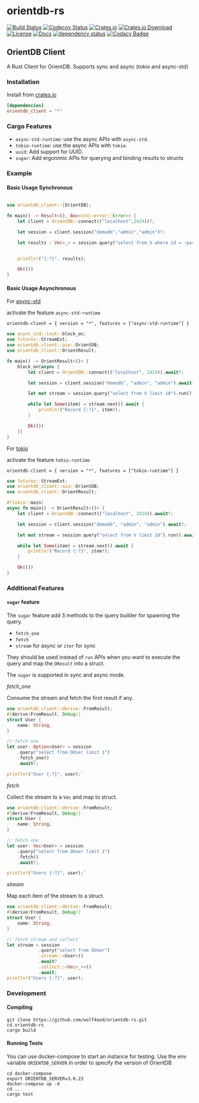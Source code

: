 # orientdb-rs

[![Build Status](https://travis-ci.org/wolf4ood/orientdb-rs.svg?branch=master)](https://travis-ci.org/wolf4ood/orientdb-rs)
[![Codecov Status](https://codecov.io/gh/wolf4ood/orientdb-rs/branch/master/graph/badge.svg)](https://codecov.io/gh/wolf4ood/orientdb-rs)
[![Crates.io](https://img.shields.io/crates/v/orientdb-client.svg)](https://crates.io/crates/orientdb-client)
[![Crates.io Download](https://img.shields.io/crates/d/orientdb-client.svg)](https://crates.io/crates/orientdb-client)
[![License](https://img.shields.io/badge/License-Apache%202.0-blue.svg)](https://opensource.org/licenses/Apache-2.0)
[![Docs](https://docs.rs/orientdb-client/badge.svg)](https://docs.rs/orientdb-client)
[![dependency status](https://deps.rs/repo/github/wolf4ood/orientdb-rs/status.svg)](https://deps.rs/repo/github/wolf4ood/orientdb-rs)
[![Codacy Badge](https://api.codacy.com/project/badge/Grade/e29ea9b1c90a47f797d259de04eb595b)](https://www.codacy.com/app/wolf4ood/orientdb-rs?utm_source=github.com&amp;utm_medium=referral&amp;utm_content=wolf4ood/orientdb-rs&amp;utm_campaign=Badge_Grade)



## OrientDB Client


A Rust Client for OrientDB. Supports sync and async (tokio and async-std)


### Installation


Install from [crates.io](https://crates.io/)

```toml
[dependencies]
orientdb_client = "*"
```

### Cargo Features

- `async-std-runtime`: use the async APIs with `async-std`.
- `tokio-runtime`: use the async APIs with `tokio`.
- `uuid`: Add support for UUID.
- `sugar`: Add ergonimic APIs for querying and binding results to structs

### Example


#### Basic Usage Synchronous



```rust

use orientdb_client::{OrientDB};

fn main() -> Result<(), Box<std::error::Error>> {
    let client = OrientDB::connect(("localhost",2424))?;

    let session = client.session("demodb","admin","admin")?;

    let results : Vec<_> = session.query("select from V where id = :param").named(&[("param", &1)]).run()?.collect();


    println!("{:?}", results);

    Ok(())
}
```

#### Basic Usage Asynchronous


For [async-std](https://async.rs/)

activate the feature `async-std-runtime`

`orientdb-client = { version = "*", features = ["async-std-runtime"] }`

```rust
use async_std::task::block_on;
use futures::StreamExt;
use orientdb_client::aio::OrientDB;
use orientdb_client::OrientResult;

fn main() -> OrientResult<()> {
    block_on(async {
        let client = OrientDB::connect(("localhost", 2424)).await?;

        let session = client.session("demodb", "admin", "admin").await?;

        let mut stream = session.query("select from V limit 10").run().await?;

        while let Some(item) = stream.next().await {
            println!("Record {:?}", item?);
        }

        Ok(())
    })
}
```


For [tokio](https://tokio.rs/)

activate the feature `tokio-runtime`

`orientdb-client = { version = "*", features = ["tokio-runtime"] }`


```rust
use futures::StreamExt;
use orientdb_client::aio::OrientDB;
use orientdb_client::OrientResult;

#[tokio::main]
async fn main() -> OrientResult<()> {
    let client = OrientDB::connect(("localhost", 2424)).await?;

    let session = client.session("demodb", "admin", "admin").await?;

    let mut stream = session.query("select from V limit 10").run().await?;

    while let Some(item) = stream.next().await {
        println!("Record {:?}", item?);
    }

    Ok(())
}
```


### Additional Features


#### `sugar` feature


The `sugar` feature add 3 methods to the query builder for spawning the query. 

- `fetch_one`
- `fetch`
- `stream` for async or `iter` for sync


They should be used instead of `run` APIs when you want to execute the query and map the `OResult` into a struct. 

The `sugar` is supported in sync and async mode.


*fetch_one*

Consume the stream and fetch the first result if any.

```rust
use orientdb_client::derive::FromResult;
#[derive(FromResult, Debug)]
struct User {
    name: String,
}

// fetch one
let user: Option<User> = session
    .query("select from OUser limit 1")
    .fetch_one()
    .await?;

println!("User {:?}", user);`
```


*fetch*

Collect the stream to a `Vec` and map to struct.

```rust
use orientdb_client::derive::FromResult;
#[derive(FromResult, Debug)]
struct User {
    name: String,
}

// fetch one
let user: Vec<User> = session
    .query("select from OUser limit 1")
    .fetch()
    .await?;

println!("Users {:?}", user);`
```


*stream*

 Map each item of the stream to a struct.

```rust
use orientdb_client::derive::FromResult;
#[derive(FromResult, Debug)]
struct User {
    name: String,
}

// fetch stream and collect
let stream = session
            .query("select from OUser")
            .stream::<User>()
            .await?
            .collect::<Vec<_>>()
            .await;
println!("Users {:?}", user);

```




### Development


#### Compiling



```
git clone https://github.com/wolf4ood/orientdb-rs.git
cd orientdb-rs
cargo build
```


#### Running Tests



You can use docker-compose to start an instance for testing. Use the env variable `ORIENTDB_SERVER`
in order to specify the version of OrientDB

```
cd docker-compose
export ORIENTDB_SERVER=3.0.23
docker-compose up -d
cd ..
cargo test
```